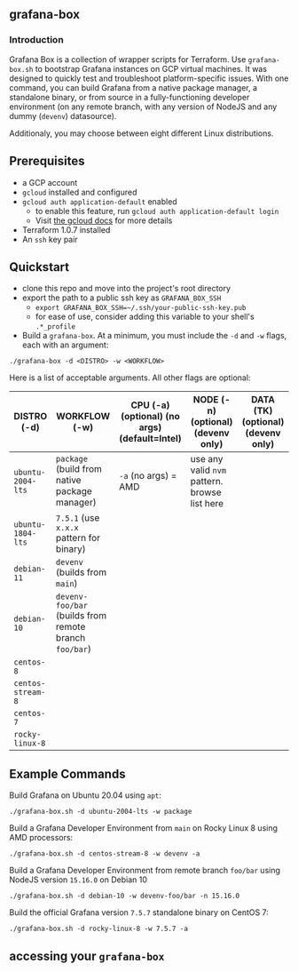## grafana-box

### Introduction

Grafana Box is a collection of wrapper scripts for Terraform. Use `grafana-box.sh` to bootstrap Grafana instances on GCP virtual machines. It was designed to quickly test and troubleshoot platform-specific issues. With one command, you can build Grafana from a native package manager, a standalone binary, or from source in a fully-functioning developer environment (on any remote branch, with any version of NodeJS and any dummy (`devenv`) datasource). 

Additionaly, you may choose between eight different Linux distributions.

## Prerequisites

* a GCP account
* `gcloud` installed and configured
* `gcloud auth application-default` enabled
    * to enable this feature, run `gcloud auth application-default login`
    * Visit [the gcloud docs](https://cloud.google.com/sdk/gcloud/reference/auth/application-default) for more details
* Terraform 1.0.7 installed
* An `ssh` key pair

## Quickstart

* clone this repo and move into the project's root directory
* export the path to a public ssh key as `GRAFANA_BOX_SSH`
    * `export GRAFANA_BOX_SSH=~/.ssh/your-public-ssh-key.pub`
    * for ease of use, consider adding this variable to your shell's `.*_profile` 
* Build a `grafana-box`. At a minimum, you must include the `-d` and `-w` flags, each with an argument: 

```
./grafana-box -d <DISTRO> -w <WORKFLOW>
```

Here is a list of acceptable arguments. All other flags are optional:

|DISTRO (-d)|WORKFLOW (-w)|CPU (-a) (optional) (no args) (default=Intel)|NODE (-n)  (optional) (devenv only)|DATA (TK)  (optional) (devenv only)|
|---|---|---|---|---|
|`ubuntu-2004-lts `  |`package` (build from native package manager)  |`-a` (no args) = AMD   |use any valid `nvm` pattern. browse list here   |   |
|`ubuntu-1804-lts`   |`7.5.1` (use `x.x.x` pattern for binary)   |   |   |   |
|`debian-11`   |`devenv` (builds from `main`) |   |   |   |
|`debian-10`   |`devenv-foo/bar` (builds from remote branch `foo/bar`)      |   |   |   |
|`centos-8`   |   |   |   |   |
|`centos-stream-8`   |   |   |   |   |
|`centos-7`   |   |   |   |   |
|`rocky-linux-8`   |   |   |   |   |


## Example Commands

Build Grafana on Ubuntu 20.04 using `apt`:

`./grafana-box.sh -d ubuntu-2004-lts -w package`

Build a Grafana Developer Environment from `main` on Rocky Linux 8 using AMD processors:

`./grafana-box.sh -d centos-stream-8 -w devenv -a`

Build a Grafana Developer Environment from remote branch `foo/bar` using NodeJS version `15.16.0` on Debian 10

`./grafana-box.sh -d debian-10 -w devenv-foo/bar -n 15.16.0` 

Build the official Grafana version `7.5.7` standalone binary on CentOS 7:

`./grafana-box.sh -d rocky-linux-8 -w 7.5.7 -a`

## accessing your `grafana-box`